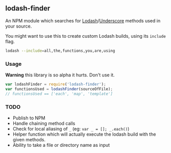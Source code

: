 ## lodash-finder

An NPM module which searches for [Lodash][lodash]/[Underscore][underscore] methods used in your source.

You might want to use this to create custom Lodash builds, using its `include` flag.

```bash
lodash --include=all,the,functions,you,are,using
```

### Usage

**Warning** this library is so alpha it hurts. Don't use it.

```javascript
var lodashFinder = require('lodash-finder');
var functionsUsed = lodashFinder(sourceOfFile);
// functionsUsed == ['each', 'map', 'template']
```

### TODO

- Publish to NPM
- Handle chaining method calls
- Check for local aliasing of `_` (eg: `var _ = []; _.each()`)
- Helper function which will actually execute the lodash build with the given methods.
- Ability to take a file or directory name as input

[lodash]: https://github.com/lodash/lodash
[underscore]: https://github.com/jashkenas/underscore

